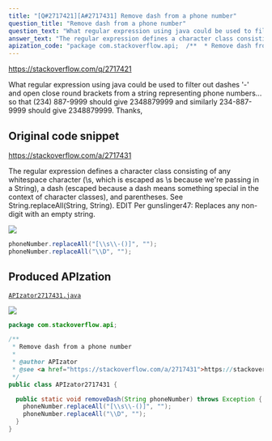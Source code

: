 ```yaml
---
title: "[Q#2717421][A#2717431] Remove dash from a phone number"
question_title: "Remove dash from a phone number"
question_text: "What regular expression using java could be used to filter out dashes '-' and open close round brackets from a string representing phone numbers... so that (234) 887-9999 should give 2348879999 and similarly 234-887-9999 should give 2348879999. Thanks,"
answer_text: "The regular expression defines a character class consisting of any whitespace character (\\s, which is escaped as \\\\s because we're passing in a String), a dash (escaped because a dash means something special in the context of character classes), and parentheses. See String.replaceAll(String, String). EDIT Per gunslinger47: Replaces any non-digit with an empty string."
apization_code: "package com.stackoverflow.api;  /**  * Remove dash from a phone number  *  * @author APIzator  * @see <a href=\"https://stackoverflow.com/a/2717431\">https://stackoverflow.com/a/2717431</a>  */ public class APIzator2717431 {    public static void removeDash(String phoneNumber) throws Exception {     phoneNumber.replaceAll(\"[\\\\s\\\\-()]\", \"\");     phoneNumber.replaceAll(\"\\\\D\", \"\");   } }"
---
```


https://stackoverflow.com/q/2717421

What regular expression using java could be used to filter out dashes &#x27;-&#x27; and open close round brackets from a string representing phone numbers...
so that (234) 887-9999 should give 2348879999
and similarly 234-887-9999 should give 2348879999.
Thanks,



## Original code snippet

https://stackoverflow.com/a/2717431

The regular expression defines a character class consisting of any whitespace character (\s, which is escaped as \\s because we&#x27;re passing in a String), a dash (escaped because a dash means something special in the context of character classes), and parentheses.
See String.replaceAll(String, String).
EDIT
Per gunslinger47:
Replaces any non-digit with an empty string.

<div class="code-logo"><img src="/stackoverflow.png" /></div>

```java
phoneNumber.replaceAll("[\\s\\-()]", "");
phoneNumber.replaceAll("\\D", "");
```

## Produced APIzation

[`APIzator2717431.java`](https://github.com/pasqualesalza/apization/raw/main/data/search/APIzator2717431.java)

<div class="code-logo"><img src="/apizator.png" /></div>

```java
package com.stackoverflow.api;

/**
 * Remove dash from a phone number
 *
 * @author APIzator
 * @see <a href="https://stackoverflow.com/a/2717431">https://stackoverflow.com/a/2717431</a>
 */
public class APIzator2717431 {

  public static void removeDash(String phoneNumber) throws Exception {
    phoneNumber.replaceAll("[\\s\\-()]", "");
    phoneNumber.replaceAll("\\D", "");
  }
}

```
